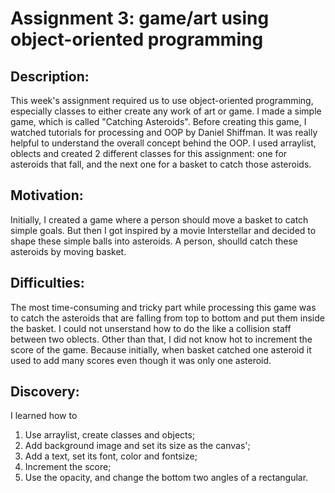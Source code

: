 # Assignment 3: game/art using object-oriented programming 

## Description: 
This week's assignment required us to use object-oriented programming, especially classes to either create any work of art or game. I made a simple game, which is 
called "Catching Asteroids". Before creating this game, I watched tutorials for processing and OOP by Daniel Shiffman. It was really helpful to understand the overall concept
behind the OOP. I used arraylist, oblects and created 2 different classes for this assignment: one for asteroids that fall, and the next one for a basket to catch those asteroids.

## Motivation:
Initially, I created a game where a person should move a basket to catch simple goals. But then I got inspired by a movie Interstellar and decided to shape these simple balls 
into asteroids. A person, shoulld catch these asteroids by moving basket.

## Difficulties:
The most time-consuming and tricky part while processing this game was to catch the asteroids that are falling from top to bottom and put them inside the basket.
I could not unserstand how to do the like a collision staff between two oblects. Other than that, I did not know hot to increment the score of the game. Because initially, 
when basket catched one asteroid it used to add many scores even though it was only one asteroid.

## Discovery:
I learned how to 
1. Use arraylist, create classes and objects;
2. Add background image and set its size as the canvas';
3. Add a text, set its font, color and fontsize;
4. Increment the score;
5. Use the opacity, and change the bottom two angles of a rectangular.


